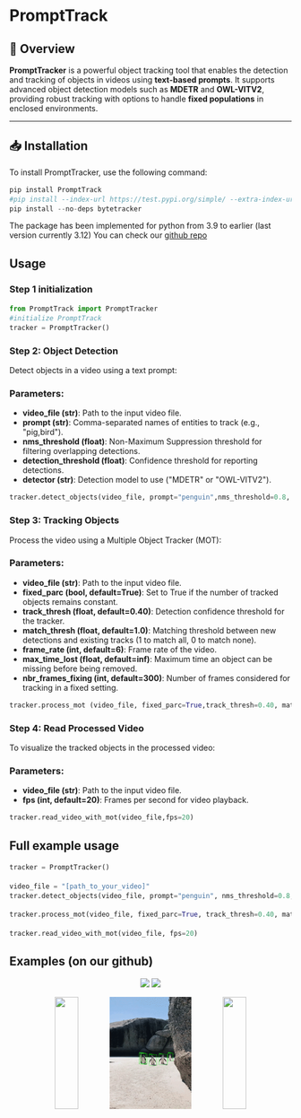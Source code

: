# **PromptTrack**
## 📄 **Overview**
**PromptTracker** is a powerful object tracking tool that enables the detection and tracking of objects in videos using **text-based  prompts**. It supports advanced object detection models such as **MDETR** and **OWL-VITV2**, providing robust tracking with options to handle **fixed populations** in enclosed environments.

---

## 📥 **Installation**

To install PromptTracker, use the following command:

```python
pip install PromptTrack
#pip install --index-url https://test.pypi.org/simple/ --extra-index-url https://pypi.org/simple/ PromptTrack (version test)
pip install --no-deps bytetracker
```




The package has been implemented for python from 3.9 to earlier (last version currently 3.12)
You can check our [github repo](https://github.com/ngobibibnbe/PromptTrack)


## Usage

### Step 1 initialization
```python
from PromptTrack import PromptTracker
#initialize PromptTrack
tracker = PromptTracker()
```

### Step 2: Object Detection

Detect objects in a video using a text prompt:

### Parameters:
- **video_file (str)**: Path to the input video file.
- **prompt (str)**: Comma-separated names of entities to track (e.g., "pig,bird").
- **nms_threshold (float)**: Non-Maximum Suppression threshold for filtering overlapping detections.
- **detection_threshold (float)**: Confidence threshold for reporting detections.
- **detector (str)**: Detection model to use ("MDETR" or "OWL-VITV2").

```python
tracker.detect_objects(video_file, prompt="penguin",nms_threshold=0.8, detection_threshold=0.3 ,detector="OWL-VITV2")
```


### Step 3: Tracking Objects

Process the video using a Multiple Object Tracker (MOT):

### Parameters:
- **video_file (str)**: Path to the input video file.
- **fixed_parc (bool, default=True)**: Set to True if the number of tracked objects remains constant.
- **track_thresh (float, default=0.40)**: Detection confidence threshold for the tracker.
- **match_thresh (float, default=1.0)**: Matching threshold between new detections and existing tracks (1 to match all, 0 to match none).
- **frame_rate (int, default=6)**: Frame rate of the video.
- **max_time_lost (float, default=inf)**: Maximum time an object can be missing before being removed.
- **nbr_frames_fixing (int, default=300)**: Number of frames considered for tracking in a fixed setting.


```python
tracker.process_mot (video_file, fixed_parc=True,track_thresh=0.40, match_thresh=0.8, frame_rate=25,max_time_lost=float('inf'),nbr_frames_fixing=800)
```


### Step 4: Read Processed Video

To visualize the tracked objects in the processed video:

### Parameters:
- **video_file (str)**: Path to the input video file.
- **fps (int, default=20)**: Frames per second for video playback.

```python
tracker.read_video_with_mot(video_file,fps=20)
```
## Full example usage 

```python
tracker = PromptTracker()

video_file = "[path_to_your_video]"
tracker.detect_objects(video_file, prompt="penguin", nms_threshold=0.8, detection_threshold=0.3, detector="OWL-VITV2")

tracker.process_mot(video_file, fixed_parc=True, track_thresh=0.40, match_thresh=1, frame_rate=25, max_time_lost=float('inf'), nbr_frames_fixing=800)

tracker.read_video_with_mot(video_file, fps=20)
```

## Examples (on our github)

<p align="center">
  <img src="images/pig_1.gif" width="45%" />
  <img src="images/pig_2.gif" width="45%" />
</p>

<p align="center">
  <img src="images/rabbit.gif"  height="200px" width="29%" />
  <img src="images/penguin.gif"  height="200px" width="29%" />
    <img src="images/zebbra.gif"  height="200px" width="29%" />

</p>
